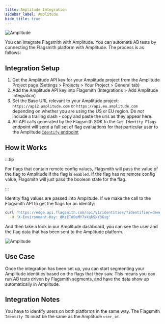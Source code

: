 ```yaml
---
title: Amplitude Integration
sidebar_label: Amplitude
hide_title: true
---
```


![Amplitude](/img/integrations/amplitude/amplitude-logo.svg)

You can integrate Flagsmith with Amplitude. You can automate AB tests by connecting the Flagsmith platform with
Amplitude. The process is as follows:

## Integration Setup

1. Get the Amplitude API key for your Amplitude project from the Amplitude Project page (Settings > Projects > Your
   Project > General tab)
2. Add the Amplitude API key into Flagsmith (Integrations > Add Amplitude Integration)
3. Set the Base URL relevant to your Amplitude project: `https://api2.amplitude.com` or `https://api.eu.amplitude.com`
   depending on whether you are using the US or EU region. Do _not_ include a trailing slash - copy and paste the urls
   as they appear here.
4. All API calls generated by the Flagsmith SDK to the `Get Identity Flags` endpoint will send a full set of flag
   evaluations for that particular user to the Amplitude
   [`Identify` endpoint](https://developers.amplitude.com/docs/identify-api)

## How it Works

:::tip

For flags that contain remote config values, Flagsmith will pass the value of the flag to Amplitude if the flag is
`enabled`. If the flag has no remote config value, Flagsmith will just pass the boolean state for the flag.

:::

Identity flag values are passed into Amplitude. If we make the call to the Flagsmith API to get the flags for an identity:

```bash
curl 'https://edge.api.flagsmith.com/api/v1/identities/?identifier=development_user_123456' \
  -H 'X-Environment-Key: 8KzETdDeMY7xkqkSkY3Gsg'
```

And then take a look in our Amplitude dashboard, you can see the user and the flag data that has been sent to the
Amplitude platform.

![Amplitude](/img/integrations/amplitude/amplitude-integration-1.png)

## Use Case

Once the integration has been set up, you can start segmenting your Amplitude identities based on the flags that they
saw. This means you can run AB tests driven by Flagsmith segments, and have the data show up automatically in Amplitude.

## Integration Notes

You have to identify users on both platforms in the same way. The Flagsmith `Identity ID` must be the same as the Amplitude `user_id`. 